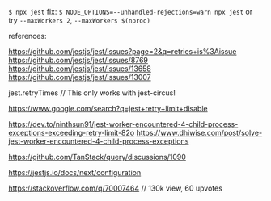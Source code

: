 `$ npx jest`
fix:
`$ NODE_OPTIONS=--unhandled-rejections=warn npx jest`
or try
`--maxWorkers 2`, `--maxWorkers $(nproc)`

references:

https://github.com/jestjs/jest/issues?page=2&q=retries+is%3Aissue
https://github.com/jestjs/jest/issues/8769
https://github.com/jestjs/jest/issues/13658
https://github.com/jestjs/jest/issues/13007

jest.retryTimes // This only works with jest-circus!

https://www.google.com/search?q=jest+retry+limit+disable

https://dev.to/ninthsun91/jest-worker-encountered-4-child-process-exceptions-exceeding-retry-limit-82o
https://www.dhiwise.com/post/solve-jest-worker-encountered-4-child-process-exceptions

https://github.com/TanStack/query/discussions/1090

https://jestjs.io/docs/next/configuration

https://stackoverflow.com/q/70007464 // 130k view, 60 upvotes
